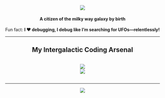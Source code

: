 <h1 align="center">
    <img src="https://readme-typing-svg.herokuapp.com/?font=Righteous&size=35&center=true&vCenter=true&width=500&height=70&duration=4000&lines=Hi+There!+I'm+Austin+Ngobeni!&pause=99999999&speed=0;" />
</h1>

<h4 align="center">A citizen of the milky way galaxy by birth</h4>

<div align="center">
   <p>Fun fact: <b>I ♥️ debugging, I debug like I’m searching for UFOs—relentlessly!</b></p>
</div>

<hr/>

<h2 align="center">My Intergalactic Coding Arsenal</h2>
<br/>
<div align="center">
    <img src="https://skillicons.dev/icons?i=html,css,github,gitlab,sqlite,tailwind,git,docker" /><br>
    <img src="https://skillicons.dev/icons?i=python,javascript,java,cpp,postgres,flask,opencv,redis" /><br/>
</div>
<br/>

<hr>

<div align="center">
<a href="https://austin-ngobeni.vercel.app/" target="_blank">
     <img src="https://img.shields.io/badge/Portfolio-FF5722?style=for-the-badge&logo=&logoColor=white" target="_blank" /> 
</a>
</div>
